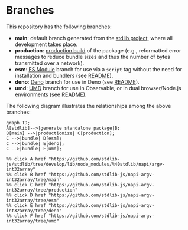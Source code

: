 <!--

@license Apache-2.0

Copyright (c) 2022 The Stdlib Authors.

Licensed under the Apache License, Version 2.0 (the "License");
you may not use this file except in compliance with the License.
You may obtain a copy of the License at

    http://www.apache.org/licenses/LICENSE-2.0

Unless required by applicable law or agreed to in writing, software
distributed under the License is distributed on an "AS IS" BASIS,
WITHOUT WARRANTIES OR CONDITIONS OF ANY KIND, either express or implied.
See the License for the specific language governing permissions and
limitations under the License.

-->

# Branches

This repository has the following branches:

-   **main**: default branch generated from the [stdlib project][stdlib-url], where all development takes place.
-   **production**: [production build][production-url] of the package (e.g., reformatted error messages to reduce bundle sizes and thus the number of bytes transmitted over a network).
-   **esm**: [ES Module][esm-url] branch for use via a `script` tag without the need for installation and bundlers (see [README][esm-readme]).
-   **deno**: [Deno][deno-url] branch for use in Deno (see [README][deno-readme]).
-   **umd**: [UMD][umd-url] branch for use in Observable, or in dual browser/Node.js environments (see [README][umd-readme]).

The following diagram illustrates the relationships among the above branches:

```mermaid
graph TD;
A[stdlib]-->|generate standalone package|B;
B[main] -->|productionize| C[production];
C -->|bundle| D[esm];
C -->|bundle| E[deno];
C -->|bundle| F[umd];

%% click A href "https://github.com/stdlib-js/stdlib/tree/develop/lib/node_modules/%40stdlib/napi/argv-int32array"
%% click B href "https://github.com/stdlib-js/napi-argv-int32array/tree/main"
%% click C href "https://github.com/stdlib-js/napi-argv-int32array/tree/production"
%% click D href "https://github.com/stdlib-js/napi-argv-int32array/tree/esm"
%% click E href "https://github.com/stdlib-js/napi-argv-int32array/tree/deno"
%% click F href "https://github.com/stdlib-js/napi-argv-int32array/tree/umd"
```

[stdlib-url]: https://github.com/stdlib-js/stdlib/tree/develop/lib/node_modules/%40stdlib/napi/argv-int32array
[production-url]: https://github.com/stdlib-js/napi-argv-int32array/tree/production
[deno-url]: https://github.com/stdlib-js/napi-argv-int32array/tree/deno
[deno-readme]: https://github.com/stdlib-js/napi-argv-int32array/blob/deno/README.md
[umd-url]: https://github.com/stdlib-js/napi-argv-int32array/tree/umd
[umd-readme]: https://github.com/stdlib-js/napi-argv-int32array/blob/umd/README.md
[esm-url]: https://github.com/stdlib-js/napi-argv-int32array/tree/esm
[esm-readme]: https://github.com/stdlib-js/napi-argv-int32array/blob/esm/README.md